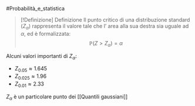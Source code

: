 #Probabilità_e_statistica 

>[!Definizione]  Definizione
>Il punto critico di una distribuzione standard ($Z_{\alpha}$) rappresenta il valore tale che l’ area alla sua destra sia uguale ad $\alpha$, ed è formalizzata:
>$$\mathbb{P}(Z>Z_{\alpha})=\alpha$$

Alcuni valori importanti di $Z_{\alpha}$:
- $Z_{0.05}\approx 1.645$
- $Z_{0.025}\approx 1.96$
- $Z_{0.01}\approx 2.33$

$Z_{\alpha}$ è un particolare punto dei [[Quantili gaussiani]]
